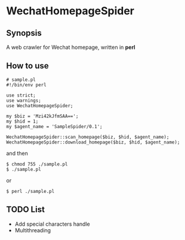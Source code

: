 # WechatHomepageSpider

## Synopsis
A web crawler for Wechat homepage, written in **perl**

## How to use
```
# sample.pl
#!/bin/env perl

use strict;
use warnings;
use WechatHomepageSpider;

my $biz = 'Mzi42kJfmSAA==';
my $hid = 1;
my $agent_name = 'SampleSpider/0.1';

WechatHomepageSpider::scan_homepage($biz, $hid, $agent_name);
WechatHomepageSpider::download_homepage($biz, $hid, $agent_name);
```
and then
```
$ chmod 755 ./sample.pl
$ ./sample.pl
```
or
```
$ perl ./sample.pl
```

## TODO List
* Add special characters handle
* Multithreading
